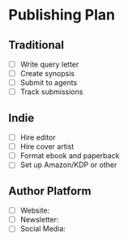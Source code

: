 # Publishing Plan

## Traditional
- [ ] Write query letter
- [ ] Create synopsis
- [ ] Submit to agents
- [ ] Track submissions

## Indie
- [ ] Hire editor
- [ ] Hire cover artist
- [ ] Format ebook and paperback
- [ ] Set up Amazon/KDP or other

## Author Platform
- [ ] Website:
- [ ] Newsletter:
- [ ] Social Media:
